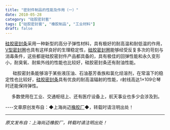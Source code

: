 ```yaml
---
title: "密封件制品的性能及作用（一）"
date: 2010-05-28
category: "硅胶密封套"
tags: ["硅胶密封套", "橡胶制品", "工业材料"]
draft: false
---
```


[硅胶密封条](http://www.smpolymer.com/guijiaomifengtiao/)采用一种新型的高分子弹性材料，具有极好的耐高温和耐低温的作用，[V型密封圈](http://www.smpolymer.com/)也具有这样良好的生理稳定性，[硅胶密封圈](http://www.smpolymer.com/)能够经受反复多次的苛刻与消毒条件，这些都是硅胶密封件产品都具备的，具有极佳的回弹性能和永久变形小，耐臭氧、耐紫外线的性能也比较好，硅胶密封条还有耐油性能。

      硅胶密封条能够溶于某些液压油、石油基芳香族和氯化烃溶剂，在常温下的稳定性也比较好，[硅胶密封条](http://www.smpolymer.com/guijiaomifengtiao/)具有优良的耐高温辐射的性能，r射线高达1×109仑琴时还能保持弹性。

     多数使用在工业、交通枢纽上、还有医疗设备上，航天事业也多少会涉及到。 

----文章原创发布自：◆上海尚迈[橡胶厂](http://www.smpolymer.com/)◆，转载时请注明出处！

---

*原文发布自：上海尚迈橡胶厂，转载时请注明出处！*

